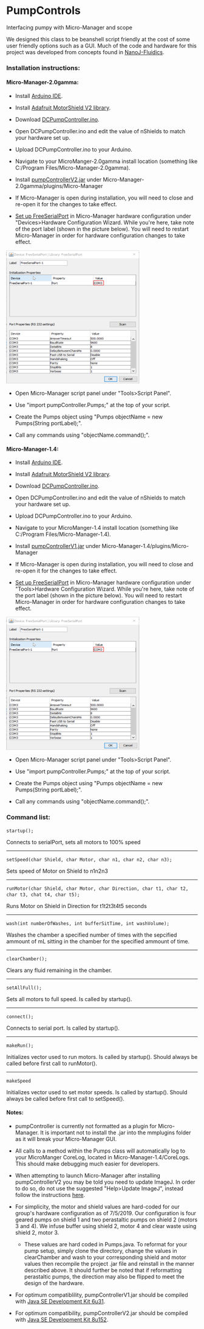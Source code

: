 # PumpControls
Interfacing pumpy with Micro-Manager and scope

We designed this class to be beanshell script friendly at the cost of some user friendly options such as a GUI. Much of the code and hardware for this project was developed from concepts found in [NanoJ-Fluidics](https://github.com/HenriquesLab/NanoJ-Fluidics/wiki).

### Installation instructions:
#### Micro-Manager-2.0gamma:

* Install [Arduino IDE](https://www.arduino.cc/en/Main/Software).

* Install [Adafruit MotorShield V2 library](https://learn.adafruit.com/adafruit-motor-shield-v2-for-arduino/install-software).

* Download [DCPumpController.ino](https://github.com/espruston/PumpControls/tree/master/DCPumpController).

* Open DCPumpController.ino and edit the value of nShields to match your hardware set up.

* Upload DCPumpController.ino to your Arduino.

* Navigate to your MicroManger-2.0gamma install location (something like C:/Program Files/Micro-Manager-2.0gamma).

* Install [pumpControllerV2.jar](https://github.com/espruston/PumpControls/blob/master/pumpControllerV2.jar) under Micro-Manager-2.0gamma/plugins/Micro-Manager

 * If Micro-Manager is open during installation, you will need to close and re-open it for the changes to take effect.

* [Set up FreeSerialPort](https://micro-manager.org/wiki/FreeSerialPort) in Micro-Manager hardware configuration under "Devices>Hardware Configuration Wizard. While you're here, take note of the port label (shown in the picture below). You will need to restart Micro-Manager in order for hardware configuration changes to take effect.

<img src="images/PortName.png" width="350" height="350">

* Open Micro-Manager script panel under "Tools>Script Panel".

* Use "import pumpController.Pumps;" at the top of your script.

* Create the Pumps object using "Pumps objectName = new Pumps(String portLabel);".

* Call any commands using "objectName.command();".
#### Micro-Manager-1.4:

* Install [Arduino IDE](https://www.arduino.cc/en/Main/Software).

* Install [Adafruit MotorShield V2 library](https://learn.adafruit.com/adafruit-motor-shield-v2-for-arduino/install-software).

* Download [DCPumpController.ino](https://github.com/espruston/PumpControls/tree/master/DCPumpController).

* Open DCPumpController.ino and edit the value of nShields to match your hardware set up.

* Upload DCPumpController.ino to your Arduino.

* Navigate to your MicroManger-1.4 install location (something like C:/Program Files/Micro-Manager-1.4).

* Install [pumpControllerV1.jar](https://github.com/espruston/PumpControls/blob/master/pumpControllerV1.jar) under Micro-Manager-1.4/plugins/Micro-Manager

 * If Micro-Manager is open during installation, you will need to close and re-open it for the changes to take effect.

* [Set up FreeSerialPort](https://micro-manager.org/wiki/FreeSerialPort) in Micro-Manager hardware configuration under "Tools>Hardware Configuration Wizard. While you're here, take note of the port label (shown in the picture below). You will need to restart Micro-Manager in order for hardware configuration changes to take effect.

<img src="images/PortName.png" width="350" height="350">

* Open Micro-Manager script panel under "Tools>Script Panel".

* Use "import pumpController.Pumps;" at the top of your script.

* Create the Pumps object using "Pumps objectName = new Pumps(String portLabel);".

* Call any commands using "objectName.command();".

### Command list:

```
startup();
```
Connects to serialPort, sets all motors to 100% speed

___

```
setSpeed(char Shield, char Motor, char n1, char n2, char n3); 
```
Sets speed of Motor on Shield to n1n2n3

___

```
runMotor(char Shield, char Motor, char Direction, char t1, char t2, char t3, chat t4, char t5); 
```

Runs Motor on Shield in Direction for t1t2t3t4t5 seconds

___

```
wash(int numberOfWashes, int bufferSitTime, int washVolume); 
```

Washes the chamber a specified number of times with the sepcified ammount of mL sitting in the chamber for the specified ammount of time.

___

```
clearChamber();
```

Clears any fluid remaining in the chamber.

___

```
setAllFull();
```

Sets all motors to full speed. Is called by startup().

___

```
connect();
```

Connects to serial port. Is called by startup().

___

```
makeRun();
```

Initializes vector used to run motors. Is called by startup(). Should always be called before first call to runMotor().

___

```
makeSpeed
```

Initializes vector used to set motor speeds. Is called by startup(). Should always be called before first call to setSpeed().

#### Notes:

* pumpController is currently not formatted as a plugin for Micro-Manager. It is important not to install the .jar into the mmplugins folder as it will break your Micro-Manager GUI.

* All calls to a method within the Pumps class will automatically log to your MicroManger CoreLog, located in Micro-Manager-1.4/CoreLogs. This should make debugging much easier for developers.

* When attempting to launch Micro-Manager after installing pumpControllerV2 you may be told you need to update ImageJ. In order to do so, do not use the suggested "Help>Update ImageJ", instead follow the instructions [here](https://imagej.nih.gov/ij/plugins/updater/).

* For simplicity, the motor and shield values are hard-coded for our group's hardware configuration as of 7/5/2019. Our configuration is four geared pumps on shield 1 and two perastaltic pumps on shield 2 (motors 3 and 4). We infuse buffer using shield 2, motor 4 and clear waste using shield 2, motor 3. 
  * These values are hard coded in Pumps.java. To reformat for your pump setup, simply clone the directory, change the values in clearChamber and wash to your corresponding shield and motor values then recompile the project .jar file and reinstall in the manner described above. It should further be noted that if reformatting perastaltic pumps, the direction may also be flipped to meet the design of the hardware.

* For optimum compatiblility, pumpControllerV1.jar should be compiled with [Java SE Development Kit 6u31](https://www.oracle.com/technetwork/java/javase/java-archive-downloads-javase6-419409.html).

* For optimum compatibility, pumpControllerV2.jar should be compiled with [Java SE Development Kit 8u152](https://www.oracle.com/technetwork/java/javase/downloads/java-archive-javase8-2177648.html).
